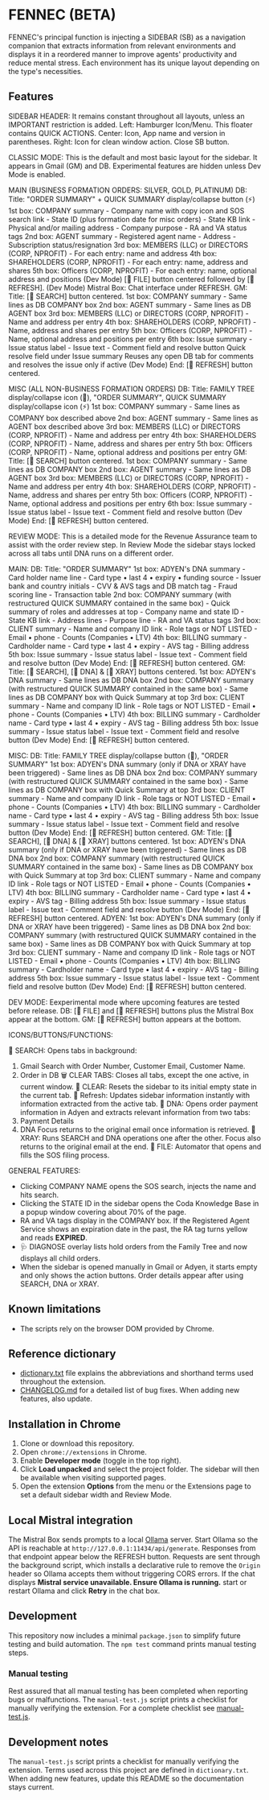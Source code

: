 # FENNEC (BETA)

FENNEC's principal function is injecting a SIDEBAR (SB) as a navigation companion that extracts information from relevant environments and displays it in a reordered manner to improve agents' productivity and reduce mental stress. Each environment has its unique layout depending on the type's necessities.

## Features

SIDEBAR HEADER:
It remains constant throughout all layouts, unless an IMPORTANT restriction is added.
   Left: Hamburger Icon/Menu. This floater contains QUICK ACTIONS.
   Center: Icon, App name and version in parentheses.
   Right: Icon for clean window action. Close SB button.

CLASSIC MODE:
This is the default and most basic layout for the sidebar. It appears in Gmail (GM) and DB. Experimental features are hidden unless Dev Mode is enabled.

MAIN (BUSINESS FORMATION ORDERS: SILVER, GOLD, PLATINUM)
   DB:
      Title: "ORDER SUMMARY" + QUICK SUMMARY display/collapse button (⚡)
      1st box: COMPANY summary
         - Company name with copy icon and SOS search link
         - State ID (plus formation date for misc orders)
         - State KB link
         - Physical and/or mailing address
         - Company purpose
         - RA and VA status tags
      2nd box: AGENT summary
         - Registered agent name
         - Address
         - Subscription status/resignation
      3rd box: MEMBERS (LLC) or DIRECTORS (CORP, NPROFIT)
         - For each entry: name and address
      4th box: SHAREHOLDERS (CORP, NPROFIT)
         - For each entry: name, address and shares
      5th box: Officers (CORP, NPROFIT)
         - For each entry: name, optional address and positions
      (Dev Mode) [🤖 FILE] button centered followed by [🔄 REFRESH].
      (Dev Mode) Mistral Box: Chat interface under REFRESH.
   GM:
      Title: [📧 SEARCH] button centered.
      1st box: COMPANY summary
         - Same lines as DB COMPANY box
      2nd box: AGENT summary
         - Same lines as DB AGENT box
      3rd box: MEMBERS (LLC) or DIRECTORS (CORP, NPROFIT)
         - Name and address per entry
      4th box: SHAREHOLDERS (CORP, NPROFIT)
         - Name, address and shares per entry
      5th box: Officers (CORP, NPROFIT)
         - Name, optional address and positions per entry
      6th box: Issue summary
         - Issue status label
         - Issue text
         - Comment field and resolve button
      Quick resolve field under Issue summary
      Reuses any open DB tab for comments and resolves the issue only if active
      (Dev Mode) End: [🔄 REFRESH] button centered.

MISC (ALL NON-BUSINESS FORMATION ORDERS)
   DB:
      Title: FAMILY TREE display/collapse icon (🌳), "ORDER SUMMARY", QUICK SUMMARY display/collapse icon (⚡)
      1st box: COMPANY summary
         - Same lines as COMPANY box described above
      2nd box: AGENT summary
         - Same lines as AGENT box described above
      3rd box: MEMBERS (LLC) or DIRECTORS (CORP, NPROFIT)
         - Name and address per entry
      4th box: SHAREHOLDERS (CORP, NPROFIT)
         - Name, address and shares per entry
      5th box: Officers (CORP, NPROFIT)
         - Name, optional address and positions per entry
   GM:
      Title: [📧 SEARCH] button centered.
      1st box: COMPANY summary
         - Same lines as DB COMPANY box
      2nd box: AGENT summary
         - Same lines as DB AGENT box
      3rd box: MEMBERS (LLC) or DIRECTORS (CORP, NPROFIT)
         - Name and address per entry
      4th box: SHAREHOLDERS (CORP, NPROFIT)
         - Name, address and shares per entry
      5th box: Officers (CORP, NPROFIT)
         - Name, optional address and positions per entry
      6th box: Issue summary
         - Issue status label
         - Issue text
         - Comment field and resolve button
      (Dev Mode) End: [🔄 REFRESH] button centered.

REVIEW MODE:
This is a detailed mode for the Revenue Assurance team to assist with the order review step.
In Review Mode the sidebar stays locked across all tabs until DNA runs on a different order.

MAIN:
   DB:
      Title: "ORDER SUMMARY"
      1st box: ADYEN's DNA summary
         - Card holder name line
         - Card type • last 4 • expiry • funding source
         - Issuer bank and country initials
         - CVV & AVS tags and DB match tag
         - Fraud scoring line
         - Transaction table
      2nd box: COMPANY summary (with restructured QUICK SUMMARY contained in the same box)
         - Quick summary of roles and addresses at top
         - Company name and state ID
         - State KB link
         - Address lines
         - Purpose line
         - RA and VA status tags
      3rd box: CLIENT summary
         - Name and company ID link
         - Role tags or NOT LISTED
         - Email • phone
         - Counts (Companies • LTV)
      4th box: BILLING summary
         - Cardholder name
         - Card type • last 4 • expiry
         - AVS tag
         - Billing address
      5th box: Issue summary
         - Issue status label
         - Issue text
         - Comment field and resolve button
      (Dev Mode) End: [🔄 REFRESH] button centered.
   GM:
      Title: [📧 SEARCH], [🧬 DNA] & [🩻 XRAY] buttons centered.
      1st box: ADYEN's DNA summary
         - Same lines as DB DNA box
      2nd box: COMPANY summary (with restructured QUICK SUMMARY contained in the same box)
         - Same lines as DB COMPANY box with Quick Summary at top
      3rd box: CLIENT summary
         - Name and company ID link
         - Role tags or NOT LISTED
         - Email • phone
         - Counts (Companies • LTV)
      4th box: BILLING summary
         - Cardholder name
         - Card type • last 4 • expiry
         - AVS tag
         - Billing address
      5th box: Issue summary
         - Issue status label
         - Issue text
         - Comment field and resolve button
      (Dev Mode) End: [🔄 REFRESH] button centered.

MISC:
   DB:
      Title: FAMILY TREE display/collapse button (🌳), "ORDER SUMMARY"
      1st box: ADYEN's DNA summary (only if DNA or XRAY have been triggered)
         - Same lines as DB DNA box
      2nd box: COMPANY summary (with restructured QUICK SUMMARY contained in the same box)
         - Same lines as DB COMPANY box with Quick Summary at top
      3rd box: CLIENT summary
         - Name and company ID link
         - Role tags or NOT LISTED
         - Email • phone
         - Counts (Companies • LTV)
      4th box: BILLING summary
         - Cardholder name
         - Card type • last 4 • expiry
         - AVS tag
         - Billing address
      5th box: Issue summary
         - Issue status label
         - Issue text
         - Comment field and resolve button
      (Dev Mode) End: [🔄 REFRESH] button centered.
   GM:
      Title: [📧 SEARCH], [🧬 DNA] & [🩻 XRAY] buttons centered.
      1st box: ADYEN's DNA summary (only if DNA or XRAY have been triggered)
         - Same lines as DB DNA box
      2nd box: COMPANY summary (with restructured QUICK SUMMARY contained in the same box)
         - Same lines as DB COMPANY box with Quick Summary at top
      3rd box: CLIENT summary
         - Name and company ID link
         - Role tags or NOT LISTED
         - Email • phone
         - Counts (Companies • LTV)
      4th box: BILLING summary
         - Cardholder name
         - Card type • last 4 • expiry
         - AVS tag
         - Billing address
      5th box: Issue summary
         - Issue status label
         - Issue text
         - Comment field and resolve button
      (Dev Mode) End: [🔄 REFRESH] button centered.
   ADYEN:
      1st box: ADYEN's DNA summary (only if DNA or XRAY have been triggered)
         - Same lines as DB DNA box
      2nd box: COMPANY summary (with restructured QUICK SUMMARY contained in the same box)
         - Same lines as DB COMPANY box with Quick Summary at top
      3rd box: CLIENT summary
         - Name and company ID link
         - Role tags or NOT LISTED
         - Email • phone
         - Counts (Companies • LTV)
      4th box: BILLING summary
         - Cardholder name
         - Card type • last 4 • expiry
         - AVS tag
         - Billing address
      5th box: Issue summary
         - Issue status label
         - Issue text
         - Comment field and resolve button
      (Dev Mode) End: [🔄 REFRESH] button centered.

DEV MODE:
Eexperimental mode where upcoming features are tested before release.
   DB:
      [🤖 FILE] and [🔄 REFRESH] buttons plus the Mistral Box appear at the bottom.
   GM:
      [🔄 REFRESH] button appears at the bottom.

ICONS/BUTTONS/FUNCTIONS:

📧 SEARCH: Opens tabs in background:
   1. Gmail Search with Order Number, Customer Email, Customer Name. 
   2. Order in DB
🗑 CLEAR TABS: Closes all tabs, except the one active, in current window.
🧹 CLEAR: Resets the sidebar to its initial empty state in the current tab.
🔄 Refresh: Updates sidebar information instantly with information extracted from the active tab.
🧬 DNA: Opens order payment information in Adyen and extracts relevant information from two tabs:
   1. Payment Details
   2. DNA
   Focus returns to the original email once information is retrieved.
🩻 XRAY: Runs SEARCH and DNA operations one after the other.
   Focus also returns to the original email at the end.
🤖 FILE: Automator that opens and fills the SOS filing process.

GENERAL FEATURES:
- Clicking COMPANY NAME opens the SOS search, injects the name and hits search.
- Clicking the STATE ID in the sidebar opens the Coda Knowledge Base in a popup window covering about 70% of the page.
- RA and VA tags display in the COMPANY box. If the Registered Agent Service shows an expiration date in the past, the RA tag turns yellow and reads **EXPIRED**.
- 🩺 DIAGNOSE overlay lists hold orders from the Family Tree and now displays all child orders.
- When the sidebar is opened manually in Gmail or Adyen, it starts empty and only shows the action buttons. Order details appear after using SEARCH, DNA or XRAY.

## Known limitations
- The scripts rely on the browser DOM provided by Chrome.
  
## Reference dictionary
- [dictionary.txt](dictionary.txt) file explains the abbreviations and shorthand terms used throughout the extension.
- [CHANGELOG.md](CHANGELOG.md) for a detailed list of bug fixes. When adding new features, also update.


## Installation in Chrome
1. Clone or download this repository.
2. Open `chrome://extensions` in Chrome.
3. Enable **Developer mode** (toggle in the top right).
4. Click **Load unpacked** and select the project folder. The sidebar will then
   be available when visiting supported pages.
5. Open the extension **Options** from the menu or the Extensions page to set a default sidebar width and Review Mode.


## Local Mistral integration
The Mistral Box sends prompts to a local [Ollama](https://ollama.ai) server.
Start Ollama so the API is reachable at `http://127.0.0.1:11434/api/generate`.
Responses from that endpoint appear below the REFRESH button.
Requests are sent through the background script, which installs a
declarative rule to remove the `Origin` header so Ollama accepts them
without triggering CORS errors.
If the chat displays **Mistral service unavailable. Ensure Ollama is running.**
start or restart Ollama and click **Retry** in the chat box.

## Development

This repository now includes a minimal `package.json` to simplify future testing and build automation. The `npm test` command prints manual testing steps.

### Manual testing
Rest assured that all manual testing has been completed when reporting bugs or malfunctions.
The `manual-test.js` script prints a checklist for manually verifying the extension. For a complete checklist see [manual-test.js](manual-test.js). 

## Development notes

The `manual-test.js` script prints a checklist for manually verifying the extension. Terms used across this project are defined in `dictionary.txt`. When adding new features, update this README so the documentation stays current.

